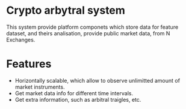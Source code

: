 # Crypto arbytral system

This system provide platform componets which store data for feature dataset, and theirs analisation, provide public market data, from N Exchanges.

# Features
 - Horizontally scalable, which allow to observe unlimitted amount of market instruments.
 - Get market data info for different time intervals.
 - Get extra information, such as arbitral traigles, etc.
